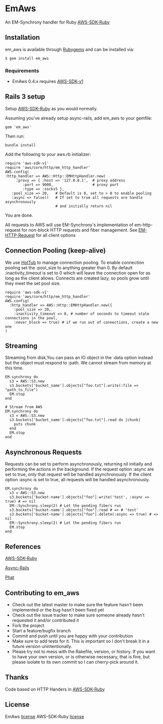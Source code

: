 # EmAws
An EM-Synchrony handler for Ruby [AWS-SDK-Ruby](https://github.com/aws/aws-sdk-ruby)
## Installation

em_aws is available through [Rubygems](https://rubygems.org/gems/em_aws) and can be installed via:

    $ gem install em_aws

### Requirements

  * EmAws 0.4.x requires [AWS-SDK-v1](https://github.com/aws/aws-sdk-ruby/blob/aws-sdk-v1)

## Rails 3 setup

Setup [AWS-SDK-Ruby](https://github.com/aws/aws-sdk-ruby/blob/aws-sdk-v1/README.md) as you would normally.

Assuming you've already setup async-rails, add em_aws to your gemfile:
    
    gem 'em_aws'

Then run:
    
    bundle install

Add the following to your aws.rb initializer:

    require 'aws-sdk-v1'
    require 'aws/core/http/em_http_handler'
    AWS.config(
    :http_handler => AWS::Http::EMHttpHandler.new(
         :proxy => { :host => '127.0.0.1',  # proxy address
            :port => 9000,                  # proxy port
            :type => :socks5 },
       :pool_size => 20,   # Default is 0, set to > 0 to enable pooling
       :async => false))   # If set to true all requests are handle asynchronously 
                           # and initially return nil

You are done. 

All requests to AWS will use EM-Synchrony's implementation of em-http-request for non-block HTTP requests and fiber management. See [EM-HTTP-Request](https://github.com/igrigorik/em-http-request/wiki/Issuing-Requests#available-connection--request-parameters) for all client options

## Connection Pooling (keep-alive)

We use [HotTub](https://github.com/JoshMcKin/hot_tub) to manage connection pooling. To enable connection pooling set the :pool_size to anything greater than 0. By default :inactivity_timeout is set to 0 which will leave the connection open for as long as the client allows. Connects
are created lazy, so pools grow until they meet the set pool size.
    
    require 'aws-sdk-v1'
    require 'aws/core/http/em_http_handler'
    AWS.config(
      :http_handler => AWS::Http::EMHttpHandler.new({
        :pool_size => 20,
        :inactivity_timeout => 0, # number of seconds to timeout stale connections in the pool,
        :never_block => true) # if we run out of connections, create a new one
    )

## Streaming
Streaming from disk,You can pass an IO object in the :data option instead but the object must 
respond to :path. We cannot stream from memory at this time.

    EM.synchrony do
      s3 = AWS::S3.new 
      s3.buckets['bucket_name'].objects["foo.txt"].write(:file => "path_to_file")
      EM.stop
    end

    # Stream from AWS
    EM.synchrony do
      s3 = AWS::S3.new 
      s3.buckets['bucket_name'].objects["foo.txt"].read do |chunk|
        puts chunk
      end
      EM.stop
    end

## Asynchronous Requests
Requests can be set to perform asynchronously, returning nil initially and performing
the actions in the background. If the request option :async are set to true, only
that request will be handled asynchronously. If the client option :async is set to true,
all requests will be handled asynchronously.

    EM.synchrony do
      s3 = AWS::S3.new
      s3.buckets['bucket-name'].objects["foo"].write('test', :async => true) # => nil
      EM::Synchrony.sleep(2) # Let the pending fibers run
      s3.buckets['bucket-name'].objects["foo"].read # => # 'test'
      s3.buckets['bucket-name'].objects["foo"].delete(:async => true) # => nil
      EM::Synchrony.sleep(2) # Let the pending fibers run
      EM.stop
    end

## References

  [AWS-SDK-Ruby](https://github.com/aws/aws-sdk-ruby)

  [Async-Rails](https://github.com/igrigorik/async-rails)

  [Phat](http://www.mikeperham.com/2010/04/03/introducing-phat-an-asynchronous-rails-app/)

## Contributing to em_aws
 
* Check out the latest master to make sure the feature hasn't been implemented or the bug hasn't been fixed yet
* Check out the issue tracker to make sure someone already hasn't requested it and/or contributed it
* Fork the project
* Start a feature/bugfix branch
* Commit and push until you are happy with your contribution
* Make sure to add tests for it. This is important so I don't break it in a future version unintentionally.
* Please try not to mess with the Rakefile, version, or history. If you want to have your own version, or is otherwise necessary, that is fine, but please isolate to its own commit so I can cherry-pick around it.

## Thanks

Code based on HTTP Handers in [AWS-SDK-Ruby](https://github.com/aws/aws-sdk-ruby/blob/master/README.rdoc)

## License

EmAws [license](https://github.com/JoshMcKin/em_aws/blob/master/LICENSE.txt)
AWS-SDK-Ruby [license](https://github.com/aws/aws-sdk-for-ruby/blob/master/LICENSE.txt)
